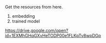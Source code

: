Get the resources from here.
1. embedding
2. trained model

https://drive.google.com/open?id=1EXMhGHqGXvHeTODP00e1FLKpTv8wpDGp
